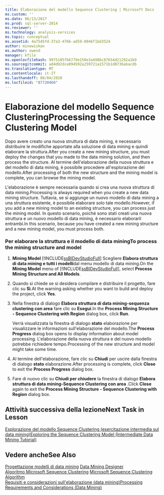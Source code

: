```yaml
---
title: Elaborazione del modello Sequence Clustering | Microsoft Docs
ms.custom: ''
ms.date: 06/13/2017
ms.prod: sql-server-2014
ms.reviewer: ''
ms.technology: analysis-services
ms.topic: conceptual
ms.assetid: 4a7545fd-37a3-4766-ad59-0946f1bd3524
author: minewiskan
ms.author: owend
manager: kfile
ms.openlocfilehash: 9975105fb6779e150e3a498bc87654d21292a1b9
ms.sourcegitcommit: ad4d92dce894592a259721a1571b1d8736abacdb
ms.translationtype: MT
ms.contentlocale: it-IT
ms.lasthandoff: 08/04/2020
ms.locfileid: "87720460"
---
```

# <a name="processing-the-sequence-clustering-model"></a><span data-ttu-id="a499b-102">Elaborazione del modello Sequence Clustering</span><span class="sxs-lookup"><span data-stu-id="a499b-102">Processing the Sequence Clustering Model</span></span>
  <span data-ttu-id="a499b-103">Dopo avere creato una nuova struttura di data mining, è necessario distribuire le modifiche apportate alla soluzione di data mining e quindi elaborare la struttura.</span><span class="sxs-lookup"><span data-stu-id="a499b-103">After you create a new mining structure, you must deploy the changes that you made to the data mining solution, and then process the structure.</span></span> <span data-ttu-id="a499b-104">Al termine dell'elaborazione della nuova struttura e del modello di data mining, è possibile procedere all'esplorazione del modello.</span><span class="sxs-lookup"><span data-stu-id="a499b-104">After processing of both the new structure and the mining model is complete, you can browse the mining model.</span></span>  
  
 <span data-ttu-id="a499b-105">L'elaborazione è sempre necessaria quando si crea una nuova struttura di data mining.</span><span class="sxs-lookup"><span data-stu-id="a499b-105">Processing is always required when you create a new data mining structure.</span></span> <span data-ttu-id="a499b-106">Tuttavia, se si aggiunge un nuovo modello di data mining a una struttura esistente, è possibile elaborare solo tale modello.</span><span class="sxs-lookup"><span data-stu-id="a499b-106">However, if you add a new mining model to an existing structure, you can process just the mining model.</span></span> <span data-ttu-id="a499b-107">In questo scenario, poiché sono stati creati una nuova struttura e un nuovo modello di data mining, è necessario elaborarli entrambi.</span><span class="sxs-lookup"><span data-stu-id="a499b-107">In this scenario, because you have created a new mining structure and a new mining model, you must process both.</span></span>  
  
### <a name="to-process-the-mining-structure-and-model"></a><span data-ttu-id="a499b-108">Per elaborare la struttura e il modello di data mining</span><span class="sxs-lookup"><span data-stu-id="a499b-108">To process the mining structure and model</span></span>  
  
1.  <span data-ttu-id="a499b-109">**Mining Model** [!INCLUDE[ssBIDevStudioFull](../includes/ssbidevstudiofull-md.md)] Scegliere **Elabora struttura di data mining e tutti i modelli**dal menu modello di data mining.</span><span class="sxs-lookup"><span data-stu-id="a499b-109">On the **Mining Model** menu of [!INCLUDE[ssBIDevStudioFull](../includes/ssbidevstudiofull-md.md)], select **Process Mining Structure and All Models**.</span></span>  
  
2.  <span data-ttu-id="a499b-110">Quando si chiede se si desidera compilare e distribuire il progetto, fare clic su **Sì**.</span><span class="sxs-lookup"><span data-stu-id="a499b-110">At the warning asking whether you want to build and deploy the project, click **Yes**.</span></span>  
  
3.  <span data-ttu-id="a499b-111">Nella finestra di dialogo **Elabora struttura di data mining-sequenza clustering con area** fare clic su **Esegui**.</span><span class="sxs-lookup"><span data-stu-id="a499b-111">In the **Process Mining Structure - Sequence Clustering with Region** dialog box, click **Run**.</span></span>  
  
     <span data-ttu-id="a499b-112">Verrà visualizzata la finestra di dialogo **stato** elaborazione per visualizzare le informazioni sull'elaborazione del modello.</span><span class="sxs-lookup"><span data-stu-id="a499b-112">The **Process Progress** dialog box opens to display information about model processing.</span></span> <span data-ttu-id="a499b-113">L'elaborazione della nuova struttura e del nuovo modello potrebbe richiedere tempo.</span><span class="sxs-lookup"><span data-stu-id="a499b-113">Processing of the new structure and model might take some time.</span></span>  
  
4.  <span data-ttu-id="a499b-114">Al termine dell'elaborazione, fare clic su **Chiudi** per uscire dalla finestra di dialogo **stato** elaborazione.</span><span class="sxs-lookup"><span data-stu-id="a499b-114">After processing is complete, click **Close** to exit the **Process Progress** dialog box.</span></span>  
  
5.  <span data-ttu-id="a499b-115">Fare di nuovo clic su **Chiudi per chiudere** la finestra di dialogo **Elabora struttura di data mining-Sequence Clustering con area** .</span><span class="sxs-lookup"><span data-stu-id="a499b-115">Click **Close** again to exit the **Process Mining Structure - Sequence Clustering with Region** dialog box.</span></span>  
  
## <a name="next-task-in-lesson"></a><span data-ttu-id="a499b-116">Attività successiva della lezione</span><span class="sxs-lookup"><span data-stu-id="a499b-116">Next Task in Lesson</span></span>  
 [<span data-ttu-id="a499b-117">Esplorazione del modello Sequence Clustering &#40;esercitazione intermedia sul data mining&#41;</span><span class="sxs-lookup"><span data-stu-id="a499b-117">Exploring the Sequence Clustering Model &#40;Intermediate Data Mining Tutorial&#41;</span></span>](../../2014/tutorials/exploring-the-sequence-clustering-model-intermediate-data-mining-tutorial.md)  
  
## <a name="see-also"></a><span data-ttu-id="a499b-118">Vedere anche</span><span class="sxs-lookup"><span data-stu-id="a499b-118">See Also</span></span>  
 <span data-ttu-id="a499b-119">[Progettazione modelli di data mining](../../2014/analysis-services/data-mining/data-mining-designer.md) </span><span class="sxs-lookup"><span data-stu-id="a499b-119">[Data Mining Designer](../../2014/analysis-services/data-mining/data-mining-designer.md) </span></span>  
 <span data-ttu-id="a499b-120">[Algoritmo Microsoft Sequence Clustering](../../2014/analysis-services/data-mining/microsoft-sequence-clustering-algorithm.md) </span><span class="sxs-lookup"><span data-stu-id="a499b-120">[Microsoft Sequence Clustering Algorithm](../../2014/analysis-services/data-mining/microsoft-sequence-clustering-algorithm.md) </span></span>  
 [<span data-ttu-id="a499b-121">Requisiti e considerazioni sull'elaborazione &#40;data mining&#41;</span><span class="sxs-lookup"><span data-stu-id="a499b-121">Processing Requirements and Considerations &#40;Data Mining&#41;</span></span>](../../2014/analysis-services/data-mining/processing-requirements-and-considerations-data-mining.md)  
  
  
